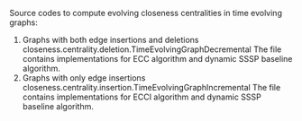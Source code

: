 Source codes to compute evolving closeness centralities in time evolving graphs:
1. Graphs with both edge insertions and deletions
closeness.centrality.deletion.TimeEvolvingGraphDecremental
The file contains implementations for ECC algorithm and dynamic SSSP baseline algorithm.
2. Graphs with only edge insertions
closeness.centrality.insertion.TimeEvolvingGraphIncremental
The file contains implementations for ECCI algorithm and dynamic SSSP baseline algorithm.
